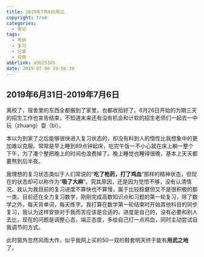 ```yaml
---
title: 2019年7月6日周记
copyright: true
categories:
  - 周记
tags:
  - 考研
  - 复习
  - 记录
  - 日常
abbrlink: a9b253d5
date: 2019-07-06 19:56:39
---
```



## 2019年6月31日-2019年7月6日

离校了，宿舍里的东西全都搬到了家里，也都收拾好了。6月26日开始的为期三天的招生工作也宣告结束，不知道未来还有没有机会和计软的招生老师们一起去一中玩（zhuang）耍（bi）。

<!-- more -->

本以为到家了之后能够很快进入复习状态的，却没有料到人的惰性比我想象中的更加难以克服。常常是早上睡到89点钟起床，吃完午饭一不小心就在床上躺一整个下午，为了凑个整把晚上的时间也浪费掉了。晚上睡觉也睡得很晚，基本上天天都要熬到后半夜。

我理想的复习状态类似于人们常说的“**吃了枪药，打了鸡血**”那样的精神状态，但现在的状态却可以称作为“**吸了大麻**”。究其原因，还是因为觉悟不够，没有认清情况。我认为我目前的复习进度不算快也不算慢，属于比较稳健但又不是很积极的那一类。目前还在全力复习数学，刚刚完成高数知识点和习题的第一轮复习，除了数学之外，每天背单词，每天练字。我打算在数学第一轮结束时开始其他科目的同步复习，我认为这样安排对于我而言应该是合适的。进度是自己的，没有必要和别人去比，现在的问题是调整心态，端正态度，多给自己打一点鸡血，同时主动尝试自我调节的方式。

此时窗外忽然风雨大作，似乎我网上买的50一双的鞋套明天终于能有**用武之地**了。